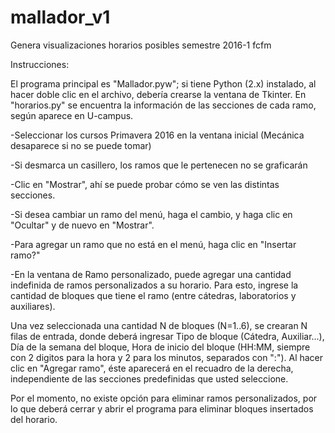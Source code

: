 # mallador_v1
Genera visualizaciones horarios posibles semestre 2016-1 fcfm

Instrucciones:

El programa principal es "Mallador.pyw"; si tiene Python (2.x) instalado, al hacer doble clic en el archivo, debería
crearse la ventana de Tkinter.
En "horarios.py" se encuentra la información de las secciones de cada ramo, según aparece en U-campus.

-Seleccionar los cursos Primavera 2016 en la ventana inicial
(Mecánica desaparece si no se puede tomar)

-Si desmarca un casillero, los ramos que le pertenecen no se graficarán

-Clic en "Mostrar", ahí se puede probar cómo se ven las distintas secciones.

-Si desea cambiar un ramo del menú, haga el cambio, y haga clic en "Ocultar" y de nuevo en "Mostrar".

-Para agregar un ramo que no está en el menú, haga clic en "Insertar ramo?"

-En la ventana de Ramo personalizado, puede agregar una cantidad indefinida de ramos personalizados a su horario.
Para esto, ingrese la cantidad de bloques que tiene el ramo (entre cátedras, laboratorios y auxiliares).

Una vez seleccionada una cantidad N de bloques (N=1..6), se crearan N filas de entrada, donde deberá ingresar Tipo de
bloque (Cátedra, Auxiliar...), Día de la semana del bloque, Hora de inicio del bloque (HH:MM, siempre con 2
digitos para la hora y 2 para los minutos, separados con ":"). Al hacer clic en "Agregar ramo", éste aparecerá
en el recuadro de la derecha, independiente de las secciones predefinidas que usted seleccione.

Por el momento, no existe opción para eliminar ramos personalizados, por lo que deberá cerrar y abrir el programa
para eliminar bloques insertados del horario.
